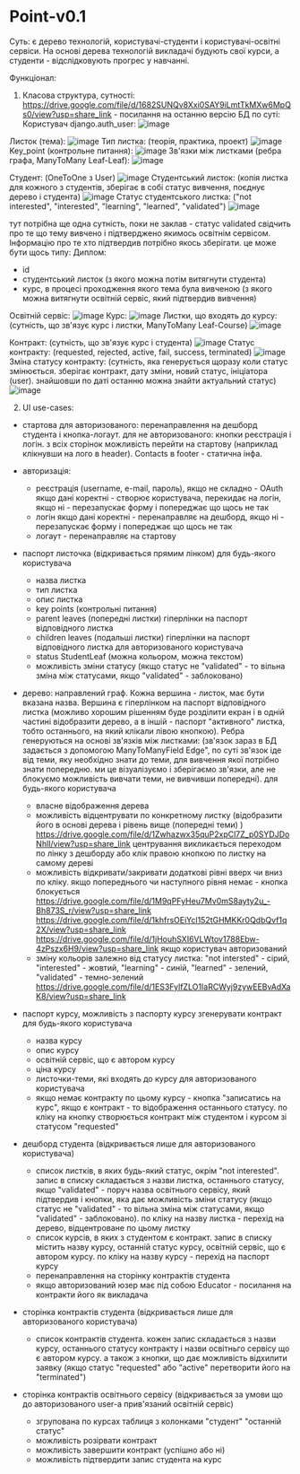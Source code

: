 # Point-v0.1

Суть: є дерево технологій, користувачі-студенти і користувачі-освітні сервіси. На основі дерева технологій викладачі будують свої курси,
а студенти - відслідковують прогрес у навчанні.


Функціонал:

1. Класова структура, сутності:
https://drive.google.com/file/d/1682SUNQv8Xxi0SAY9iLmtTkMXw6MpQs0/view?usp=share_link - посилання на останню версію БД
по суті:
Користувач django.auth_user:
![image](https://user-images.githubusercontent.com/126251095/230977584-2dafdb4d-5a48-4ee8-91e9-c88d07259ccf.png)

Листок (тема):
![image](https://user-images.githubusercontent.com/126251095/230978616-ab01848c-67f1-455c-8cd4-a0415bb0a24c.png)
Тип листка: (теорія, практика, проект)
![image](https://user-images.githubusercontent.com/126251095/230978834-1dd29a8d-a103-4581-bda5-f9d79dc2c9ad.png)
Key_point (контрольне питання):
![image](https://user-images.githubusercontent.com/126251095/230978697-b5116165-5cf2-481d-ab9f-429abc9ab860.png)
Зв'язки між листками (ребра графа, ManyToMany Leaf-Leaf):
![image](https://user-images.githubusercontent.com/126251095/230979086-b6d21682-dceb-4866-bb0d-89e2ac466c28.png)

Студент: (OneToOne з User)
![image](https://user-images.githubusercontent.com/126251095/230978342-bfa017aa-76dc-4198-a409-e4b2015b87f3.png)
Студентський листок: (копія листка для кожного з студентів, зберігає в собі статус вивчення, поєднує дерево і студента)
![image](https://user-images.githubusercontent.com/126251095/230979556-eb54db95-5560-448d-93e1-9b61956442c7.png)
Статус студентського листка: ("not interested", "interested", "learning", "learned", "validated") 
![image](https://user-images.githubusercontent.com/126251095/230979632-8749930b-4d3a-4621-bd43-c922c69c2d70.png)

тут потрібна ще одна сутність, поки не заклав - статус validated свідчить про те що тему вивчено і підтверджено якимось освітнім сервісом. Інформацію про те хто підтвердив потрібно якось зберігати. це може бути щось типу:
Диплом:
- id
- студентський листок (з якого можна потім витягнути студента)
- курс, в процесі проходження якого тема була вивченою (з якого можна витягнути освітній сервіс, який підтвердив вивчення)

Освітній сервіс:
![image](https://user-images.githubusercontent.com/126251095/230980540-adf2a617-1519-43bd-bde3-d5bd08e2e9ea.png)
Курс:
![image](https://user-images.githubusercontent.com/126251095/230980630-03ad2088-2c0d-464b-b65e-c05ecabc4e4c.png)
Листки, що входять до курсу: (сутність, що зв'язує курс і листки, ManyToMany Leaf-Course)
![image](https://user-images.githubusercontent.com/126251095/230980707-0566e462-766d-49ed-88f9-6da53d83f65f.png)

Контракт: (сутність, що зв'язує курс і студента)
![image](https://user-images.githubusercontent.com/126251095/230981109-865bfa43-9fd1-41cd-a06a-07d70110c470.png)
Статус контракту: (requested, rejected, active, fail, success, terminated)
![image](https://user-images.githubusercontent.com/126251095/230981334-f70bf94e-d7df-48d7-a31f-823ef71db5b8.png)
Зміна статусу контракту: (сутність, яка генерується щоразу коли статус змінюється. зберігає контракт, дату зміни, новий статус, ініціатора (user). знайшовши по даті останню можна знайти актуальний статус)
![image](https://user-images.githubusercontent.com/126251095/230981437-5d55376d-8f48-4883-bc88-92d97501cbde.png)

2. UI use-cases:
- стартова для авторизованого: перенаправлення на дешборд студента і кнопка-логаут. для не авторизованого: кнопки реєстрація і логін. з всіх сторінок можливість перейти на стартову (наприклад клікнувши на лого в header). Contacts в footer - статична інфа. 
- авторизація:
	- реєстрація (username, e-mail, пароль), якщо не складно - OAuth
	якщо дані коректні - створює користувача, перекидає на логін, якщо ні - перезапускає форму і попереджає що щось не так
	- логін
	якщо дані коректні - перенаправляє на дешборд, якщо ні - перезапускає форму і попереджає що щось не так
	- логаут - перенаправляє на стартову
- паспорт листочка (відкривається прямим лінком)
	для будь-якого користувача
	- назва листка
	- тип листка
	- опис листка
	- key points (контрольні питання)
	- parent leaves (попередні листки) гіперлінки на паспорт відповідного листка
	- children leaves (подальші листки) гіперлінки на паспорт відповідного листка
	для авторизованого користувача
	- status StudentLeaf (можна кольором, можна текстом)
	- можливість зміни статусу (якщо статус не "validated" - то вільна зміна між статусами, якщо "validated" - заблоковано)

- дерево: направлений граф. Кожна вершина - листок, має бути вказана назва. Вершина є гіперлінком на паспорт відповідного листка (можливо хорошим рішенням буде розділити екран і в одній частині відобразити дерево, а в іншій - паспорт "активного" листка, тобто останнього, на який клікали лівою кнопкою).
Ребра генеруються на основі зв'язків між листками: (зв'язок зараз в БД задається з допомогою ManyToManyField Edge", по суті зв'язок іде від теми, яку необхідно знати до теми, для вивчення якої потрібно знати попередню. ми це візуалізуємо і зберігаємо зв'язки, але не блокуємо можливість вивчати теми, не вивчивши попередні). 
	для будь-якого користувача
	- власне відображення дерева
	- можливість відцентрувати по конкретному листку (відобразити його в основі дерева і рівень вище (попередні теми) ) 	https://drive.google.com/file/d/1Zwhazwx35quP2xpCl7Z_p0SYDJDoNhlI/view?usp=share_link  центрування викликається переходом по лінку з дешборду або клік правою кнопкою по листку на самому дереві
	- можливість відкривати/закривати додаткові рівні вверх чи вниз по кліку. якщо попереднього чи наступного рівня немає - кнопка блокується
https://drive.google.com/file/d/1M9qPFyHeu7Mv0mS8ayty2u_-Bh873S_r/view?usp=share_link
https://drive.google.com/file/d/1khfrsOEiYcl152tGHMKKr0QdbQvf1q2X/view?usp=share_link
https://drive.google.com/file/d/1jHouhSXI6VLWtov1788Ebw-4zPszx6H9/view?usp=share_link
	якщо користувач авторизований
	- зміну кольорів залежно від статусу листка: "not intersted" - сірий, "interested" - жовтий, "learning" - синій, "learned" - зелений, "validated" - темно-зелений 
https://drive.google.com/file/d/1ES3FylfZLO1IaRCWyj9zywEEBvAdXaK8/view?usp=share_link

- паспорт курсу, можливість з паспорту курсу згенерувати контракт
	для будь-якого користувача
	- назва курсу
	- опис курсу
	- освітній сервіс, що є автором курсу
	- ціна курсу
	- листочки-теми, які входять до курсу
	для авторизованого користувача
	- якщо немає контракту по цьому курсу - кнопка "записатись на курс", якщо є контракт - то відображення останнього статусу. по кліку на кнопку створюється контракт між студентом і курсом зі статусом "requested"

- дешборд студента (відкривається лише для авторизованого користувача)
	- список листків, в яких будь-який статус, окрім "not interested". запис в списку складається з назви листка, останнього статусу, якщо "validated" - поруч 		назва 	  освітнього сервісу, який підтвердив і кнопки, яка дає можливість зміни статусу (якщо статус не "validated" - то вільна зміна між статусами, якщо 		"validated" 		- заблоковано). по кліку на назву листка - перехід на дерево, відцентроване по цьому листку
	- список курсів, в яких з студентом є контракт. запис в списку містить назву курсу, останній статус курсу, освітній сервіс, що є автором курсу. по кліку на 		назву курсу - перехід на паспорт курсу
	- перенаправлення на сторінку контрактів студента
	- якщо авторизований юзер має під собою Educator - посилання на контракти його як викладача
	
- сторінка контрактів студента (відкривається лише для авторизованого користувача)
	- список контрактів студента. кожен запис складається з назви курсу, останнього статусу контракту і назви освітньго сервісу що є автором курсу. а також з 	  кнопки, що дає можливість відхилити заявку (якщо статус "requested" або "active" перетворити його на "terminated")
	
- сторінка контрактів освітнього сервісу (відкривається за умови що до авторизованого user-а прив'язаний освітній сервіс)
	- згрупована по курсах таблиця з колонками "студент" "останній статус"
	- можливість розірвати контракт
	- можливість завершити контракт (успішно або ні)
	- можливість підтвердити запис студента на курс

